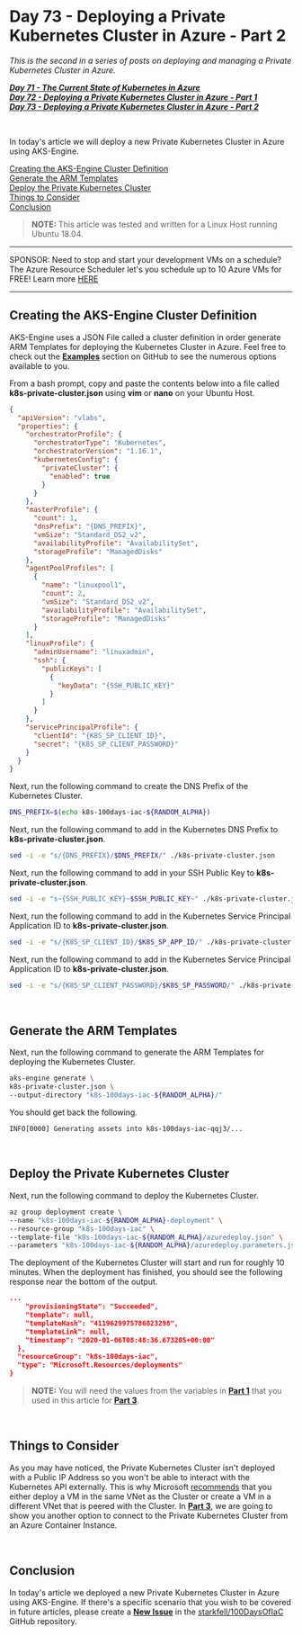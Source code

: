 # Day 73 - Deploying a Private Kubernetes Cluster in Azure - Part 2

*This is the second in a series of posts on deploying and managing a Private Kubernetes Cluster in Azure.*

***[Day 71 - The Current State of Kubernetes in Azure](./day.71.the.current.state.of.k8s.in.azure.md)***</br>
***[Day 72 - Deploying a Private Kubernetes Cluster in Azure - Part 1](./day.72.deploying.private.k8s.clusters.in.azure.part1.md)***</br>
***[Day 73 - Deploying a Private Kubernetes Cluster in Azure - Part 2](./day.73.deploying.private.k8s.clusters.in.azure.part2.md)***</br>

</br>

In today's article we will deploy a new Private Kubernetes Cluster in Azure using AKS-Engine.

[Creating the AKS-Engine Cluster Definition](#creating-the-aks-engine-cluster-definition)</br>
[Generate the ARM Templates](#generate-the-arm-templates)</br>
[Deploy the Private Kubernetes Cluster](#deploy-the-private-kubernetes-cluster)</br>
[Things to Consider](#things-to-consider)</br>
[Conclusion](#conclusion)</br>

> **NOTE:** This article was tested and written for a Linux Host running Ubuntu 18.04.

***
SPONSOR: Need to stop and start your development VMs on a schedule? The Azure Resource Scheduler let's you schedule up to 10 Azure VMs for FREE! Learn more [HERE](https://azuremarketplace.microsoft.com/en-us/marketplace/apps/lumagatena.resourcescheduler?tab=Overview)
***

## Creating the AKS-Engine Cluster Definition

AKS-Engine uses a JSON File called a cluster definition in order generate ARM Templates for deploying the Kubernetes Cluster in Azure. Feel free to check out the **[Examples](github.com/Azure/aks-engine/tree/master/examples)** section on GitHub to see the numerous options available to you.

From a bash prompt, copy and paste the contents below into a file called **k8s-private-cluster.json** using **vim** or **nano** on your Ubuntu Host.

```json
{
  "apiVersion": "vlabs",
  "properties": {
    "orchestratorProfile": {
      "orchestratorType": "Kubernetes",
      "orchestratorVersion": "1.16.1",
      "kubernetesConfig": {
        "privateCluster": {
          "enabled": true
        }
      }
    },
    "masterProfile": {
      "count": 1,
      "dnsPrefix": "{DNS_PREFIX}",
      "vmSize": "Standard_DS2_v2",
      "availabilityProfile": "AvailabilitySet",
      "storageProfile": "ManagedDisks"
    },
    "agentPoolProfiles": [
      {
        "name": "linuxpool1",
        "count": 2,
        "vmSize": "Standard_DS2_v2",
        "availabilityProfile": "AvailabilitySet",
        "storageProfile": "ManagedDisks"
      }
    ],
    "linuxProfile": {
      "adminUsername": "linuxadmin",
      "ssh": {
        "publicKeys": [
          {
            "keyData": "{SSH_PUBLIC_KEY}"
          }
        ]
      }
    },
    "servicePrincipalProfile": {
      "clientId": "{K8S_SP_CLIENT_ID}",
      "secret": "{K8S_SP_CLIENT_PASSWORD}"
    }
  }
}
```

Next, run the following command to create the DNS Prefix of the Kubernetes Cluster.

```bash
DNS_PREFIX=$(echo k8s-100days-iac-${RANDOM_ALPHA})
```

Next, run the following command to add in the Kubernetes DNS Prefix to **k8s-private-cluster.json**.

```bash
sed -i -e "s/{DNS_PREFIX}/$DNS_PREFIX/" ./k8s-private-cluster.json
```

Next, run the following command to add in your SSH Public Key to **k8s-private-cluster.json**.

```bash
sed -i -e "s~{SSH_PUBLIC_KEY}~$SSH_PUBLIC_KEY~" ./k8s-private-cluster.json
```

Next, run the following command to add in the Kubernetes Service Principal Application ID to **k8s-private-cluster.json**.

```bash
sed -i -e "s/{K8S_SP_CLIENT_ID}/$K8S_SP_APP_ID/" ./k8s-private-cluster.json
```

Next, run the following command to add in the Kubernetes Service Principal Application ID to **k8s-private-cluster.json**.

```bash
sed -i -e "s/{K8S_SP_CLIENT_PASSWORD}/$K8S_SP_PASSWORD/" ./k8s-private-cluster.json
```

</br>

## Generate the ARM Templates

Next, run the following command to generate the ARM Templates for deploying the Kubernetes Cluster.

```bash
aks-engine generate \
k8s-private-cluster.json \
--output-directory "k8s-100days-iac-${RANDOM_ALPHA}/"
```

You should get back the following.

```console
INFO[0000] Generating assets into k8s-100days-iac-qqj3/...
```

</br>

## Deploy the Private Kubernetes Cluster

Next, run the following command to deploy the Kubernetes Cluster.

```bash
az group deployment create \
--name "k8s-100days-iac-${RANDOM_ALPHA}-deployment" \
--resource-group "k8s-100days-iac" \
--template-file "k8s-100days-iac-${RANDOM_ALPHA}/azuredeploy.json" \
--parameters "k8s-100days-iac-${RANDOM_ALPHA}/azuredeploy.parameters.json"
```

The deployment of the Kubernetes Cluster will start and run for roughly 10 minutes. When the deployment has finished, you should see the following response near the bottom of the output.

```json
...
    "provisioningState": "Succeeded",
    "template": null,
    "templateHash": "4119629975786823298",
    "templateLink": null,
    "timestamp": "2020-01-06T08:48:36.673205+00:00"
  },
  "resourceGroup": "k8s-100days-iac",
  "type": "Microsoft.Resources/deployments"
}
```

> **NOTE:** You will need the values from the variables in **[Part 1](./day.72.deploying.private.k8s.clusters.in.azure.part1.md)** that you used in this article for **[Part 3](./day.74.deploying.private.k8s.clusters.in.azure.part3.md)**.

</br>

## Things to Consider

As you may have noticed, the Private Kubernetes Cluster isn't deployed with a Public IP Address so you won't be able to interact with the Kubernetes API externally. This is why Microsoft [recommends](https://docs.microsoft.com/en-us/azure/aks/private-clusters#steps-to-connect-to-the-private-cluster) that you either deploy a VM in the same VNet as the Cluster or create a VM in a different VNet that is peered with the Cluster. In **[Part 3](./day.74.deploying.private.k8s.clusters.in.azure.part3.md)**, we are going to show you another option to connect to the Private Kubernetes Cluster from an Azure Container Instance.

</br>

## Conclusion

In today's article we deployed a new Private Kubernetes Cluster in Azure using AKS-Engine. If there's a specific scenario that you wish to be covered in future articles, please create a **[New Issue](https://github.com/starkfell/100DaysOfIaC/issues)** in the [starkfell/100DaysOfIaC](https://github.com/starkfell/100DaysOfIaC/) GitHub repository.
